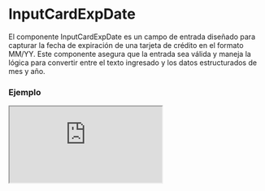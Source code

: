 # InputCardExpDate

El componente InputCardExpDate es un campo de entrada diseñado para capturar la fecha de expiración de una tarjeta de crédito en el formato MM/YY. Este componente asegura que la entrada sea válida y maneja la lógica para convertir entre el texto ingresado y los datos estructurados de mes y año.

 

### Ejemplo

<iframe minHeightIframe="30dvh" src="https://fenextjs-component-storybook.vercel.app/iframe.html?args=&id=input-card-inputcardexpdate--index&viewMode=story" />

### Importación

Para importar el componente InputCardExpDate, se puede hacer desde fenextjs

```tsx copy
import { InputCardExpDate } from "fenextjs";
```

### Parámetros

| Parámetro | Tipo | Requerido | Default | Descripcion |
| --------- | ---- | --------- | ------- | ----------- |
| defaultValue | InputCardExpDateDataProps | no | \{\} | Valor predeterminado del componente, que incluye el mes y el año de expiración de la tarjeta. |
| value | InputCardExpDateDataProps | no | \{\} | Valor controlado del componente, que debe incluir el mes y el año de expiración. |
| onChange | (data: InputCardExpDateDataProps) =\> void | no | undefined | Función que se ejecuta cuando los datos del componente cambian, proporcionando el mes y el año como objeto. |
| maxExpDateLength | number | no | 4 | Longitud máxima permitida para la entrada de la fecha de expiración. Se establece como 4 para MMYY. |
| placeholder | string | no | 'MM/YY' | Texto que se muestra como marcador de posición en el campo de entrada. |
| disabled | boolean | no | false | Indica si el campo de entrada está deshabilitado. |
| required | boolean | no | false | Indica si el campo de entrada es obligatorio. |
| error | string \| undefined | no | undefined | Mensaje de error que se muestra si la validación falla. |
| className | string | no | '' | Clase CSS para personalizar el estilo del componente. |

### Storybook

Para ver el storybook del componente lo puede hacer con este [link](https://fenextjs-component-storybook.vercel.app/?path=/story/input-card-inputcardexpdate--index)

### Usos

- Básico

```tsx copy
<InputCardExpDate />
```

- InputCardExpDate con valor predeterminado

```tsx copy
<InputCardExpDate defaultValue={{ month: 12, year: 23 }} />
```

- InputCardExpDate controlado

```tsx copy
<InputCardExpDate value={{ month: 11, year: 25 }} onChange={(data) => console.log(data)} />
```

- InputCardExpDate deshabilitado

```tsx copy
<InputCardExpDate disabled={true} />
```

